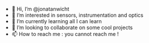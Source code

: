 - 👋 Hi, I’m @jonatanwicht
- 👀 I’m interested in sensors, instrumentation and optics
- 🌱 I’m currently learning all I can learn
- 💞️ I’m looking to collaborate on some cool projects
- 📫 How to reach me : you cannot reach me !

<!---
jonatanwicht/jonatanwicht is a ✨ special ✨ repository because its `README.md` (this file) appears on your GitHub profile.
You can click the Preview link to take a look at your changes.
--->
